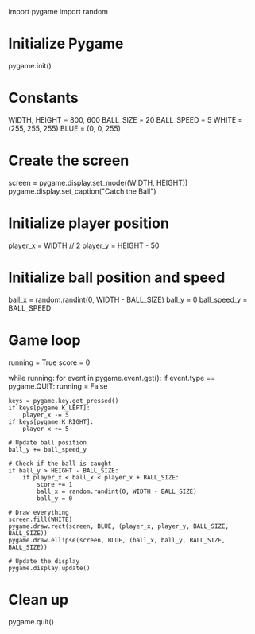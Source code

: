 import pygame
import random

# Initialize Pygame
pygame.init()

# Constants
WIDTH, HEIGHT = 800, 600
BALL_SIZE = 20
BALL_SPEED = 5
WHITE = (255, 255, 255)
BLUE = (0, 0, 255)

# Create the screen
screen = pygame.display.set_mode((WIDTH, HEIGHT))
pygame.display.set_caption("Catch the Ball")

# Initialize player position
player_x = WIDTH // 2
player_y = HEIGHT - 50

# Initialize ball position and speed
ball_x = random.randint(0, WIDTH - BALL_SIZE)
ball_y = 0
ball_speed_y = BALL_SPEED

# Game loop
running = True
score = 0

while running:
    for event in pygame.event.get():
        if event.type == pygame.QUIT:
            running = False

    keys = pygame.key.get_pressed()
    if keys[pygame.K_LEFT]:
        player_x -= 5
    if keys[pygame.K_RIGHT]:
        player_x += 5

    # Update ball position
    ball_y += ball_speed_y

    # Check if the ball is caught
    if ball_y > HEIGHT - BALL_SIZE:
        if player_x < ball_x < player_x + BALL_SIZE:
            score += 1
            ball_x = random.randint(0, WIDTH - BALL_SIZE)
            ball_y = 0

    # Draw everything
    screen.fill(WHITE)
    pygame.draw.rect(screen, BLUE, (player_x, player_y, BALL_SIZE, BALL_SIZE))
    pygame.draw.ellipse(screen, BLUE, (ball_x, ball_y, BALL_SIZE, BALL_SIZE))

    # Update the display
    pygame.display.update()

# Clean up
pygame.quit()

